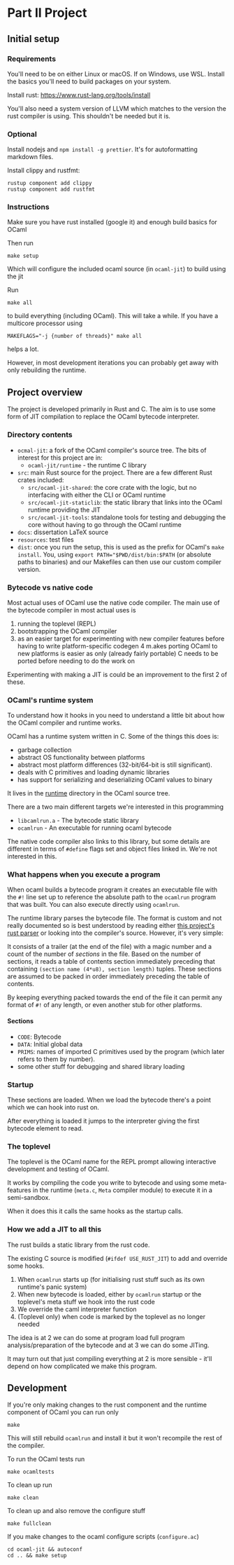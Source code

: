 # Part II Project

## Initial setup

### Requirements

You'll need to be on either Linux or macOS. If on Windows, use WSL. Install
the basics you'll need to build packages on your system.

Install rust: https://www.rust-lang.org/tools/install

You'll also need a system version of LLVM which matches to the version
the rust compiler is using. This shouldn't be needed but it is.

### Optional

Install nodejs and `npm install -g prettier`. It's for autoformatting markdown
files.

Install clippy and rustfmt:

    rustup component add clippy
    rustup component add rustfmt

### Instructions

Make sure you have rust installed (google it) and enough build basics for OCaml

Then run

    make setup

Which will configure the included ocaml source (in `ocaml-jit`) to build using
the jit

Run

    make all

to build everything (including OCaml). This will take a while. If you have a
multicore processor using

    MAKEFLAGS="-j {number of threads}" make all

helps a lot.

However, in most development iterations you can probably get away with only
rebuilding the runtime.

## Project overview

The project is developed primarily in Rust and C. The aim is to use some form
of JIT compilation to replace the OCaml bytecode interpreter.

### Directory contents

- `ocmal-jit`: a fork of the OCaml compiler's source tree. The bits of
  interest for this project are in:
  - `ocaml-jit/runtime` - the runtime C library
- `src`: main Rust source for the project. There are a few different Rust
  crates included:
  - `src/ocaml-jit-shared`: the core crate with the logic, but no interfacing
    with either the CLI or OCaml runtime
  - `src/ocaml-jit-staticlib`: the static library that links into the OCaml
    runtime providing the JIT
  - `src/ocaml-jit-tools`: standalone tools for testing and debugging the
    core without having to go through the OCaml runtime
- `docs`: dissertation LaTeX source
- `resources`: test files
- `dist`: once you run the setup, this is used as the prefix for OCaml's
  `make install`. You, using `export PATH="$PWD/dist/bin:$PATH` (or absolute
  paths to binaries) and our Makefiles can then use our custom compiler
  version.

### Bytecode vs native code

Most actual uses of OCaml use the native code compiler. The main use of the
bytecode compiler in most actual uses is

1. running the toplevel (REPL)
2. bootstrapping the OCaml compiler
3. as an easier target for experimenting with new compiler features before
   having to write platform-specific codegen
   4 m.akes porting OCaml to new platforms is easier as only (already fairly
   portable) C needs to be ported before needing to do the work on

Experimenting with making a JIT is could be an improvement to the first 2 of
these.

### OCaml's runtime system

To understand how it hooks in you need to understand a little bit about how
the OCaml compiler and runtime works.

OCaml has a runtime system written in C. Some of the things this does is:

- garbage collection
- abstract OS functionality between platforms
- abstract most platform differences (32-bit/64-bit is still significant).
- deals with C primitives and loading dynamic libraries
- has support for serializing and deserializing OCaml values to binary

It lives in the [runtime](ocaml-jit/runtime) directory in the OCaml source tree.

There are a two main different targets we're interested in this programming

- `libcamlrun.a` - The bytecode static library
- `ocamlrun` - An executable for running ocaml bytecode

The native code compiler also links to this library, but some details are
different in terms of `#define` flags set and object files linked in. We're
not interested in this.

### What happens when you execute a program

When ocaml builds a bytecode program it creates an executable file with the `#!`
line set up to reference the absolute path to the `ocamlrun` program that was
built. You can also execute directly using `ocamlrun`.

The runtime library parses the bytecode file. The format is custom and
not really documented so is best understood by
reading either [this project's rust parser](src/ocaml-jit-shared/src/trailer.rs)
or looking into the compiler's source. However, it's very simple:

It consists of a trailer (at the end of the file) with a magic number and a
count of the number of _sections_ in the file. Based on the number of
sections, it reads a table of contents section immediately preceding
that containing `(section name (4*u8), section length)` tuples. These
sections are assumed to be packed in order immediately preceding the table
of contents.

By keeping everything packed towards the end of the file it can permit any
format of `#!` of any length, or even another stub for other platforms.

#### Sections

- `CODE`: Bytecode
- `DATA`: Initial global data
- `PRIMS`: names of imported C primitives used by the program (which later
  refers to them by number).
- some other stuff for debugging and shared library loading

### Startup

These sections are loaded. When we load the bytecode there's a point which we
can hook into rust on.

After everything is loaded it jumps to the interpreter giving the first
bytecode element to read.

### The toplevel

The toplevel is the OCaml name for the REPL prompt allowing interactive
development and testing of OCaml.

It works by compiling the code you write to bytecode and using some
meta-features in the runtime (`meta.c`, `Meta` compiler module) to execute it
in a semi-sandbox.

When it does this it calls the same hooks as the startup calls.

### How we add a JIT to all this

The rust builds a static library from the rust code.

The existing C source is modified (`#ifdef USE_RUST_JIT`) to add and override
some hooks.

1. When `ocamlrun` starts up (for initialising rust stuff such as its own
   runtime's panic system)
2. When new bytecode is loaded, either by `ocamlrun` startup or the toplevel's
   meta stuff we hook into the rust code
3. We override the caml interpreter function
4. (Toplevel only) when code is marked by the toplevel as no longer needed

The idea is at 2 we can do some at program load full program
analysis/preparation of the bytecode and at 3 we can do some JITing.

It may turn out that just compiling everything at 2 is more sensible - it'll
depend on how complicated we make this program.

## Development

If you're only making changes to the rust component and the runtime component of
OCaml you can run only

    make

This will still rebuild `ocamlrun` and install it but it won't recompile the
rest of the compiler.

To run the OCaml tests run

    make ocamltests

To clean up run

    make clean

To clean up and also remove the configure stuff

    make fullclean

If you make changes to the ocaml configure scripts (`configure.ac`)

    cd ocaml-jit && autoconf
    cd .. && make setup
